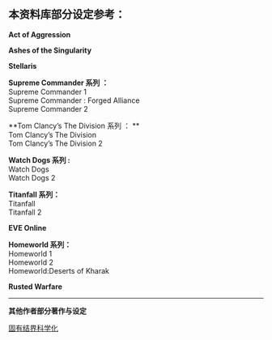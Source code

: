 ## 本资料库部分设定参考：

**Act of Aggression**

**Ashes of the Singularity**

**Stellaris**

**Supreme Commander 系列 ：**  
Supreme Commander 1  
Supreme Commander : Forged Alliance  
Supreme Commander 2

**Tom Clancy’s The Division 系列 ：  **  
 Tom Clancy’s The Division   
 Tom Clancy’s The Division 2

**Watch Dogs 系列 :**   
Watch Dogs  
Watch Dogs 2

**Titanfall 系列：**  
Titanfall  
Titanfall 2

**EVE Online**

**Homeworld 系列：**  
Homeworld 1  
Homeworld 2  
Homeworld:Deserts of Kharak

**Rusted Warfare**

------

**其他作者部分著作与设定**	 

 [固有结界科学化](https://www.ciweimao.com/reader/300121 "作者的书栏")


